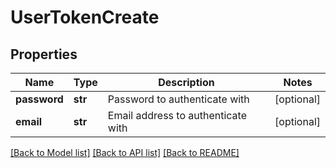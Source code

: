 # UserTokenCreate

## Properties
Name | Type | Description | Notes
------------ | ------------- | ------------- | -------------
**password** | **str** | Password to authenticate with | [optional] 
**email** | **str** | Email address to authenticate with | [optional] 

[[Back to Model list]](../README.md#documentation-for-models) [[Back to API list]](../README.md#documentation-for-api-endpoints) [[Back to README]](../README.md)


